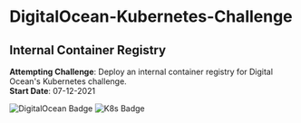 # DigitalOcean-Kubernetes-Challenge
## Internal Container Registry

**Attempting Challenge**: Deploy an internal container registry for Digital Ocean's Kubernetes challenge.<br>
**Start Date**: 07-12-2021

![DigitalOcean Badge](https://web-platforms.sfo2.cdn.digitaloceanspaces.com/WWW/Badge%201.svg)
![K8s Badge](https://img.icons8.com/color/48/000000/kubernetes.png)
